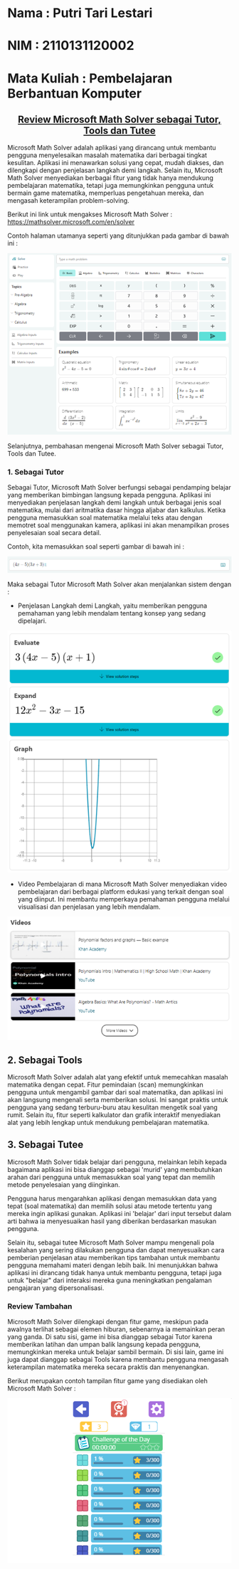 # Nama : Putri Tari Lestari
# NIM : 2110131120002
# Mata Kuliah : Pembelajaran Berbantuan Komputer

## <h2 align=center><u> Review Microsoft Math Solver sebagai Tutor, Tools dan Tutee </u></h2>

Microsoft Math Solver adalah aplikasi yang dirancang untuk membantu pengguna menyelesaikan masalah matematika dari berbagai tingkat kesulitan. Aplikasi ini menawarkan solusi yang cepat, mudah diakses, dan dilengkapi dengan penjelasan langkah demi langkah. Selain itu, Microsoft Math Solver menyediakan berbagai fitur yang tidak hanya mendukung pembelajaran matematika, tetapi juga memungkinkan pengguna untuk bermain game matematika, memperluas pengetahuan mereka, dan mengasah keterampilan problem-solving.

Berikut ini link untuk mengakses Microsoft Math Solver : https://mathsolver.microsoft.com/en/solver

Contoh halaman utamanya seperti yang ditunjukkan pada gambar di bawah ini :
<p align=center><img src=Capture1.PNG>

Selanjutnya, pembahasan mengenai Microsoft Math Solver sebagai Tutor, Tools dan Tutee.

### 1. Sebagai Tutor

Sebagai Tutor, Microsoft Math Solver berfungsi sebagai pendamping belajar yang memberikan bimbingan langsung kepada pengguna. Aplikasi ini menyediakan penjelasan langkah demi langkah untuk berbagai jenis soal matematika, mulai dari aritmatika dasar hingga aljabar dan kalkulus. Ketika pengguna memasukkan soal matematika melalui teks atau dengan memotret soal menggunakan kamera, aplikasi ini akan menampilkan proses penyelesaian soal secara detail.

Contoh, kita memasukkan soal seperti gambar di bawah ini :
<p align=center><img src=Capture2.PNG></p>

Maka sebagai Tutor Microsoft Math Solver akan menjalankan sistem dengan :

- Penjelasan Langkah demi Langkah, yaitu memberikan pengguna pemahaman yang lebih mendalam tentang konsep yang sedang dipelajari.

<p align=center><img src=Capture3.PNG>

- Video Pembelajaran di mana Microsoft Math Solver  menyediakan video pembelajaran dari berbagai platform edukasi yang terkait dengan soal yang diinput. Ini membantu memperkaya pemahaman pengguna melalui visualisasi dan penjelasan yang lebih mendalam.

<p align=center><img src=Capture4.PNG>

## 2. Sebagai Tools

Microsoft Math Solver adalah alat yang efektif untuk memecahkan masalah matematika dengan cepat. Fitur pemindaian (scan) memungkinkan pengguna untuk mengambil gambar dari soal matematika, dan aplikasi ini akan langsung mengenali serta memberikan solusi. Ini sangat praktis untuk pengguna yang sedang terburu-buru atau kesulitan mengetik soal yang rumit. Selain itu, fitur seperti kalkulator dan grafik interaktif menyediakan alat yang lebih lengkap untuk mendukung pembelajaran matematika.

## 3. Sebagai Tutee

Microsoft Math Solver tidak belajar dari pengguna, melainkan lebih kepada bagaimana aplikasi ini bisa dianggap sebagai 'murid' yang membutuhkan arahan dari pengguna untuk memasukkan soal yang tepat dan memilih metode penyelesaian yang diinginkan.

Pengguna harus mengarahkan aplikasi dengan memasukkan data yang tepat (soal matematika) dan memilih solusi atau metode tertentu yang mereka ingin aplikasi gunakan. Aplikasi ini 'belajar' dari input tersebut dalam arti bahwa ia menyesuaikan hasil yang diberikan berdasarkan masukan pengguna.

Selain itu, sebagai tutee Microsoft Math Solver mampu mengenali pola kesalahan yang sering dilakukan pengguna dan dapat menyesuaikan cara pemberian penjelasan atau memberikan tips tambahan untuk membantu pengguna memahami materi dengan lebih baik. Ini menunjukkan bahwa aplikasi ini dirancang tidak hanya untuk membantu pengguna, tetapi juga untuk "belajar" dari interaksi mereka guna meningkatkan pengalaman pengajaran yang dipersonalisasi.

### Review Tambahan

Microsoft Math Solver dilengkapi dengan fitur game, meskipun pada awalnya terlihat sebagai elemen hiburan, sebenarnya ia memainkan peran yang ganda. Di satu sisi, game ini bisa dianggap sebagai Tutor karena memberikan latihan dan umpan balik langsung kepada pengguna, memungkinkan mereka untuk belajar sambil bermain. Di sisi lain, game ini juga dapat dianggap sebagai Tools karena membantu pengguna mengasah keterampilan matematika mereka secara praktis dan menyenangkan.

Berikut merupakan contoh tampilan fitur game yang disediakan oleh Microsoft Math Solver :

<p align=center><img src=Capture5.PNG>